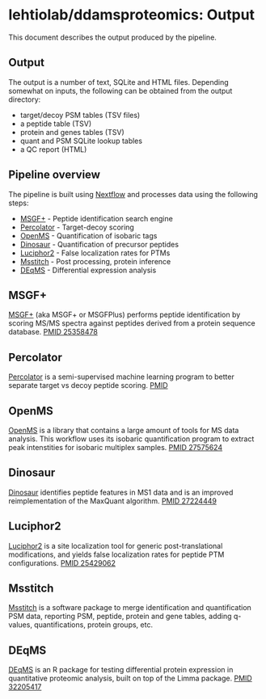 # lehtiolab/ddamsproteomics: Output

This document describes the output produced by the pipeline. 

## Output
The output is a number of text, SQLite and HTML files. Depending somewhat on inputs, the following can be obtained from the output directory:

* target/decoy PSM tables (TSV files)
* a peptide table (TSV)
* protein and genes tables (TSV)
* quant and PSM SQLite lookup tables
* a QC report (HTML)


## Pipeline overview
The pipeline is built using [Nextflow](https://www.nextflow.io/)
and processes data using the following steps:

* [MSGF+](#msgf) - Peptide identification search engine
* [Percolator](#percolator) - Target-decoy scoring
* [OpenMS](#openms) - Quantification of isobaric tags
* [Dinosaur](#dinosaur) - Quantification of precursor peptides
* [Luciphor2](#luciphor2) - False localization rates for PTMs
* [Msstitch](#msstitch) - Post processing, protein inference
* [DEqMS](#deqms) - Differential expression analysis

## MSGF+
[MSGF+](https://omics.pnl.gov/software/ms-gf) (aka MSGF+ or MSGFPlus) performs peptide identification by scoring MS/MS spectra against peptides derived from a protein sequence database. [PMID 25358478](https://pubmed.ncbi.nlm.nih.gov/25358478/)


## Percolator
[Percolator](http://percolator.ms/) is a semi-supervised machine learning program to better separate target vs decoy peptide scoring. [PMID ](https://pubmed.ncbi.nlm.nih.gov/17952086/)


## OpenMS
[OpenMS](http://www.openms.de/) is a library that contains a large amount of tools for MS data analysis. This workflow uses its isobaric quantification program to extract peak intenstities for isobaric multiplex samples. [PMID 27575624](https://pubmed.ncbi.nlm.nih.gov/27575624/)


## Dinosaur
[Dinosaur](https://github.com/fickludd/dinosaur) identifies peptide features in MS1 data and is an improved reimplementation of the MaxQuant algorithm. [PMID 27224449](https://pubmed.ncbi.nlm.nih.gov/27224449/)


## Luciphor2
[Luciphor2](https://github.com/dfermin/lucxor) is a site localization tool for generic post-translational modifications, and yields false localization rates for peptide PTM configurations. [PMID 25429062](https://pubmed.ncbi.nlm.nih.gov/25429062/)


## Msstitch
[Msstitch](https://github.com/lehtiolab/msstitch) is a software package to merge identification and quantification PSM data, reporting PSM, peptide, protein and gene tables, adding q-values, quantifications, protein groups, etc. 


## DEqMS
[DEqMS](https://github.com/yafeng/deqms) is an R package for testing differential protein expression in quantitative proteomic analysis, built on top of the Limma package. [PMID 32205417](https://pubmed.ncbi.nlm.nih.gov/32205417/)
